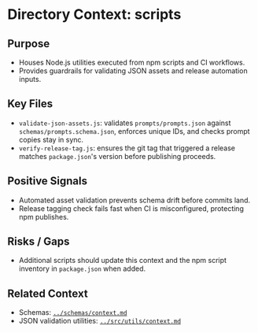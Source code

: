 # Directory Context: scripts

## Purpose

- Houses Node.js utilities executed from npm scripts and CI workflows.
- Provides guardrails for validating JSON assets and release automation inputs.

## Key Files

- `validate-json-assets.js`: validates `prompts/prompts.json` against `schemas/prompts.schema.json`, enforces unique IDs, and checks prompt copies stay in sync.
- `verify-release-tag.js`: ensures the git tag that triggered a release matches `package.json`'s version before publishing proceeds.

## Positive Signals

- Automated asset validation prevents schema drift before commits land.
- Release tagging check fails fast when CI is misconfigured, protecting npm publishes.

## Risks / Gaps

- Additional scripts should update this context and the npm script inventory in `package.json` when added.

## Related Context

- Schemas: [`../schemas/context.md`](../schemas/context.md)
- JSON validation utilities: [`../src/utils/context.md`](../src/utils/context.md)

